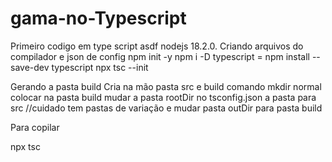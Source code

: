 # gama-no-Typescript
Primeiro codigo em type script asdf nodejs 18.2.0.
Criando arquivos do compilador e json de config
npm init -y
npm i -D typescript = npm install --save-dev typescript
npx tsc --init

Gerando a pasta build
Cria na mão pasta src e build comando mkdir
normal colocar na pasta build
mudar a pasta rootDir no tsconfig.json a pasta para src //cuidado tem pastas de variação
e mudar pasta outDir para pasta build


Para copilar

npx tsc